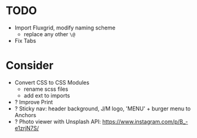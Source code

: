 # TODO

- Import Fluxgrid, modify naming scheme
  - replace any other `\@`
- Fix Tabs

# Consider

- Convert CSS to CSS Modules
  + rename scss files
  + add ext to imports
- ? Improve Print
- ? Sticky nav: header background, J/M logo, 'MENU' + burger menu to Anchors
- ? Photo viewer with Unsplash API: https://www.instagram.com/p/B_-e1zrjN7S/
